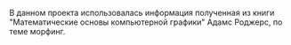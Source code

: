 В данном проекта использовалась информация полученная из книги "Математические основы компьютерной графики" Адамс Роджерс, по теме морфинг.
